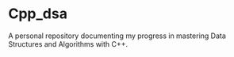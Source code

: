 # Cpp_dsa
A personal repository documenting my progress in mastering Data Structures and Algorithms with C++.
